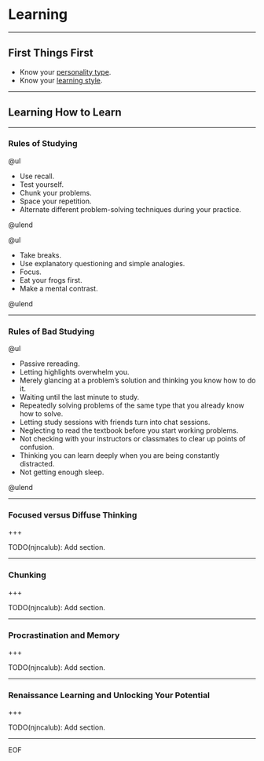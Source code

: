 # Learning

---

## First Things First

* Know your [personality type](https://www.16personalities.com).
* Know your [learning style](https://www.learning-styles-online.com/inventory/questions.php).

---

## Learning How to Learn

---

### Rules of Studying

@ul

- Use recall.
- Test yourself.
- Chunk your problems.
- Space your repetition.
- Alternate different problem-solving techniques during your practice.

@ulend

@ul

- Take breaks.
- Use explanatory questioning and simple analogies.
- Focus.
- Eat your frogs first.
- Make a mental contrast.

@ulend

---

### Rules of Bad Studying

@ul

- Passive rereading.
- Letting highlights overwhelm you.
- Merely glancing at a problem’s solution and thinking you know how to do it.
- Waiting until the last minute to study.
- Repeatedly solving problems of the same type that you already know how to solve.
- Letting study sessions with friends turn into chat sessions.
- Neglecting to read the textbook before you start working problems.
- Not checking with your instructors or classmates to clear up points of confusion.
- Thinking you can learn deeply when you are being constantly distracted.
- Not getting enough sleep.

@ulend

---

### Focused versus Diffuse Thinking

+++

TODO(njncalub): Add section.

---

### Chunking

+++

TODO(njncalub): Add section.

---

### Procrastination and Memory

+++

TODO(njncalub): Add section.

---

### Renaissance Learning and Unlocking Your Potential

+++

TODO(njncalub): Add section.

---

EOF
